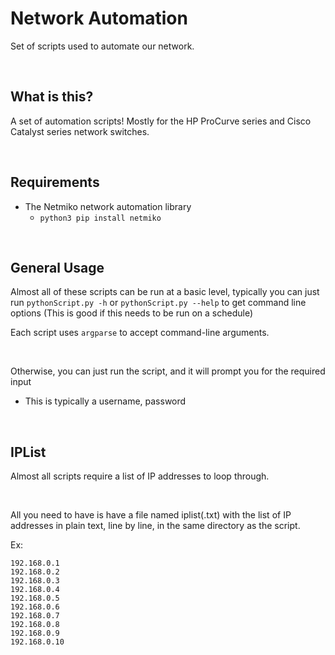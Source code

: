 # Network Automation
Set of scripts used to automate our network.

<br>

## What is this?

A set of automation scripts! Mostly for the HP ProCurve series and Cisco Catalyst series network switches.

<br>

## Requirements

 - The Netmiko network automation library
    - `python3 pip install netmiko`

<br>

## General Usage

Almost all of these scripts can be run at a basic level, typically you can just run `pythonScript.py -h` or `pythonScript.py --help` to get command line options (This is good if this needs to be run on a schedule)

Each script uses `argparse` to accept command-line arguments.

<br>

Otherwise, you can just run the script, and it will prompt you for the required input

- This is typically a username, password

<br>

## IPList
Almost all scripts require a list of IP addresses to loop through.

<br>

 All you need to have is have a file named iplist(.txt) with the list of IP addresses in plain text, line by line, in the same directory as the script.

Ex:

```
192.168.0.1
192.168.0.2
192.168.0.3
192.168.0.4
192.168.0.5
192.168.0.6
192.168.0.7
192.168.0.8
192.168.0.9
192.168.0.10
```